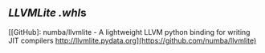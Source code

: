 *LLVMLite* *.whl*s
------------------

[[GitHub]: numba/llvmlite - A lightweight LLVM python binding for writing JIT compilers http://llvmlite.pydata.org](https://github.com/numba/llvmlite)

